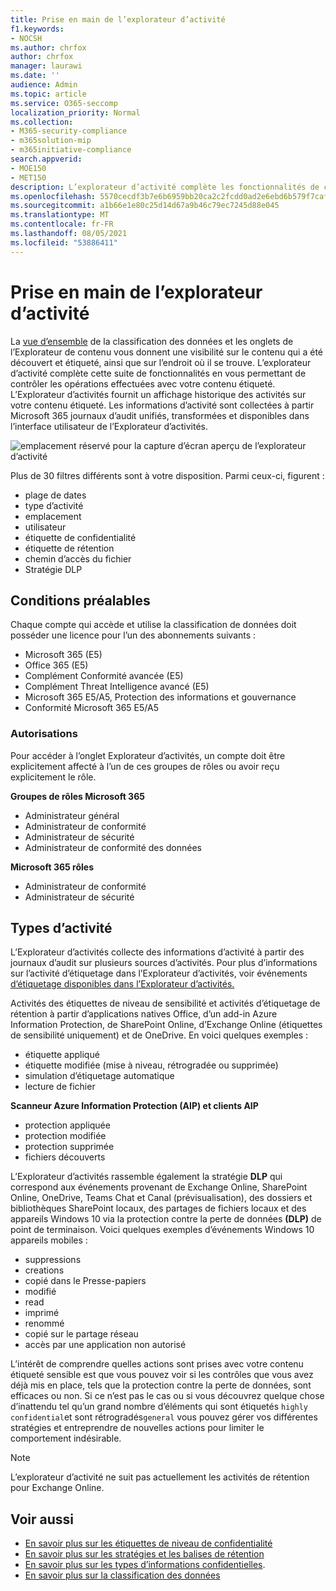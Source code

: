 ```yaml
---
title: Prise en main de l’explorateur d’activité
f1.keywords:
- NOCSH
ms.author: chrfox
author: chrfox
manager: laurawi
ms.date: ''
audience: Admin
ms.topic: article
ms.service: O365-seccomp
localization_priority: Normal
ms.collection:
- M365-security-compliance
- m365solution-mip
- m365initiative-compliance
search.appverid:
- MOE150
- MET150
description: L’explorateur d’activité complète les fonctionnalités de classification des données en vous permettant de voir et de filtrer les actions que les utilisateurs effectuent sur votre contenu étiqueté.
ms.openlocfilehash: 5570cecdf3b7e6b6959bb20ca2c2fcdd0ad2e6ebd6b579f7caf7a018049beaeb
ms.sourcegitcommit: a1b66e1e80c25d14d67a9b46c79ec7245d88e045
ms.translationtype: MT
ms.contentlocale: fr-FR
ms.lasthandoff: 08/05/2021
ms.locfileid: "53886411"
---
```

# <a name="get-started-with-activity-explorer"></a>Prise en main de l’explorateur d’activité

La [vue d’ensemble](data-classification-overview.md) de la classification des données et les onglets de l’Explorateur de contenu vous donnent une visibilité sur le contenu qui a été découvert et étiqueté, ainsi que sur l’endroit où il se trouve. [](data-classification-content-explorer.md) L’explorateur d’activité complète cette suite de fonctionnalités en vous permettant de contrôler les opérations effectuées avec votre contenu étiqueté. L’Explorateur d’activités fournit un affichage historique des activités sur votre contenu étiqueté. Les informations d’activité sont collectées à partir Microsoft 365 journaux d’audit unifiés, transformées et disponibles dans l’interface utilisateur de l’Explorateur d’activités. 

![emplacement réservé pour la capture d’écran aperçu de l’explorateur d’activité](../media/data-classification-activity-explorer-1.png)

Plus de 30 filtres différents sont à votre disposition. Parmi ceux-ci, figurent :

- plage de dates
- type d’activité
- emplacement
- utilisateur
- étiquette de confidentialité
- étiquette de rétention
- chemin d’accès du fichier
- Stratégie DLP



## <a name="prerequisites"></a>Conditions préalables

Chaque compte qui accède et utilise la classification de données doit posséder une licence pour l’un des abonnements suivants :

- Microsoft 365 (E5)
- Office 365 (E5)
- Complément Conformité avancée (E5)
- Complément Threat Intelligence avancé (E5)
- Microsoft 365 E5/A5, Protection des informations et gouvernance
- Conformité Microsoft 365 E5/A5

### <a name="permissions"></a>Autorisations

 Pour accéder à l’onglet Explorateur d’activités, un compte doit être explicitement affecté à l’un de ces groupes de rôles ou avoir reçu explicitement le rôle.

<!--
> [!IMPORTANT]
> Access to Activity explorer via the Security reader or Device Management role groups or other has been removed-->

**Groupes de rôles Microsoft 365**

- Administrateur général
- Administrateur de conformité
- Administrateur de sécurité
- Administrateur de conformité des données

**Microsoft 365 rôles**

- Administrateur de conformité
- Administrateur de sécurité

## <a name="activity-types"></a>Types d’activité

L’Explorateur d’activités collecte des informations d’activité à partir des journaux d’audit sur plusieurs sources d’activités. Pour plus d’informations sur l’activité d’étiquetage dans l’Explorateur d’activités, voir événements [d’étiquetage disponibles dans l’Explorateur d’activités.](data-classification-activity-explorer-available-events.md)

 Activités des étiquettes  de niveau de sensibilité et activités d’étiquetage de rétention à partir d’applications natives Office, d’un add-in Azure Information Protection, de SharePoint Online, d’Exchange Online (étiquettes de sensibilité uniquement) et de OneDrive. En voici quelques exemples :

- étiquette appliqué
- étiquette modifiée (mise à niveau, rétrogradée ou supprimée)
- simulation d’étiquetage automatique
- lecture de fichier 

**Scanneur Azure Information Protection (AIP) et clients AIP**

- protection appliquée
- protection modifiée
- protection supprimée
- fichiers découverts 

L’Explorateur d’activités rassemble également la stratégie **DLP** qui correspond aux événements provenant de Exchange Online, SharePoint Online, OneDrive, Teams Chat et Canal (prévisualisation), des dossiers et bibliothèques SharePoint locaux, des partages de fichiers locaux et des appareils Windows 10 via la protection contre la perte de données **(DLP)** de point de terminaison. Voici quelques exemples d’événements Windows 10 appareils mobiles :

- suppressions
- creations
- copié dans le Presse-papiers
- modifié
- read
- imprimé
- renommé
- copié sur le partage réseau
- accès par une application non autorisé 

L’intérêt de comprendre quelles actions sont prises avec votre contenu étiqueté sensible est que vous [](dlp-learn-about-dlp.md) pouvez voir si les contrôles que vous avez déjà mis en place, tels que la protection contre la perte de données, sont efficaces ou non. Si ce n’est pas le cas ou si vous découvrez quelque chose d’inattendu tel qu’un grand nombre d’éléments qui sont étiquetés `highly confidential`et sont rétrogradés`general` vous pouvez gérer vos différentes stratégies et entreprendre de nouvelles actions pour limiter le comportement indésirable.

> [!NOTE]
> L’explorateur d’activité ne suit pas actuellement les activités de rétention pour Exchange Online.

## <a name="see-also"></a>Voir aussi

- [En savoir plus sur les étiquettes de niveau de confidentialité](sensitivity-labels.md)
- [En savoir plus sur les stratégies et les balises de rétention](retention.md)
- [En savoir plus sur les types d’informations confidentielles](sensitive-information-type-learn-about.md).
- [En savoir plus sur la classification des données](data-classification-overview.md)
